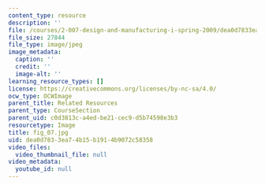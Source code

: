 ```yaml
---
content_type: resource
description: ''
file: /courses/2-007-design-and-manufacturing-i-spring-2009/dea0d7833ea74b15b1914b9072c58358_fig_07.jpg
file_size: 27844
file_type: image/jpeg
image_metadata:
  caption: ''
  credit: ''
  image-alt: ''
learning_resource_types: []
license: https://creativecommons.org/licenses/by-nc-sa/4.0/
ocw_type: OCWImage
parent_title: Related Resources
parent_type: CourseSection
parent_uid: c0d3813c-a4ed-be21-cec9-d5b74598e3b3
resourcetype: Image
title: fig_07.jpg
uid: dea0d783-3ea7-4b15-b191-4b9072c58358
video_files:
  video_thumbnail_file: null
video_metadata:
  youtube_id: null
---
```

